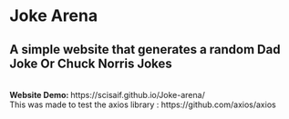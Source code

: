 # Joke Arena
<h2>A simple website that generates a random Dad Joke Or Chuck Norris Jokes</h2><br>
<b>Website Demo: </b> https://scisaif.github.io/Joke-arena/ <br>
This was made to test the axios library : https://github.com/axios/axios <br> 

